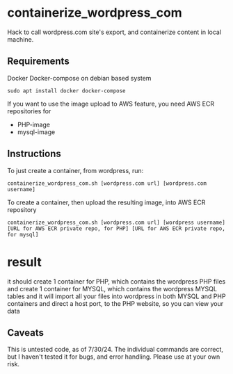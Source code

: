 # containerize_wordpress_com
Hack to call wordpress.com site's export, and containerize content in local machine.

## Requirements
Docker
Docker-compose
on debian based system
```
sudo apt install docker docker-compose
```
If you want to use the image upload to AWS feature, you need 
AWS ECR repositories for
- PHP-image
- mysql-image

## Instructions
To just create a container, from wordpress, run:
```
containerize_wordpress_com.sh [wordpress.com url] [wordpress.com username]
```

To create a container, then upload the resulting image, into AWS ECR repository
```
containerize_wordpress_com.sh [wordpress.com url] [wordpress username] [URL for AWS ECR private repo, for PHP] [URL for AWS ECR private repo, for mysql]
```

# result
it should create 1 container for PHP, which contains the wordpress PHP files
and create 1 container for MYSQL, which contains the wordpress MYSQL tables
and it will import all your files into wordpress in both MYSQL and PHP containers
and direct a host port, to the PHP website, so you can view your data

## Caveats
This is untested code, as of 7/30/24.  The individual commands are correct, but I haven't tested it for bugs, and error handling.  Please use at your own risk.
